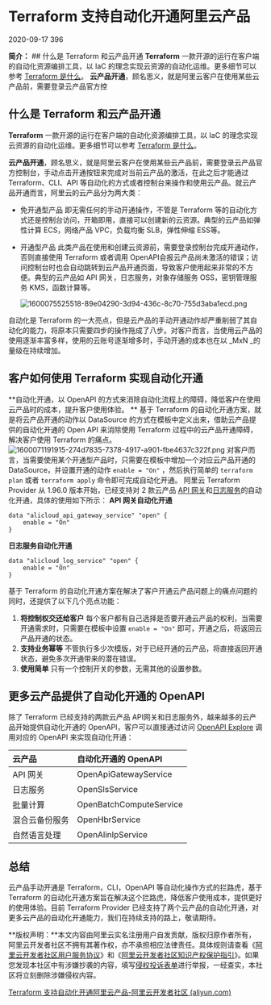 # Terraform 支持自动化开通阿里云产品

2020-09-17 396

**简介：** ## 什么是 Terraform 和云产品开通 **Terraform** 一款开源的运行在客户端的自动化资源编排工具，以 IaC 的理念实现云资源的自动化运维。更多细节可以参考 [Terraform 是什么](https://developer.aliyun.com/article/713099)。 **云产品开通**，顾名思义，就是阿里云客户在使用某些云产品前，需要登录云产品官方控



## 什么是 Terraform 和云产品开通

**Terraform** 一款开源的运行在客户端的自动化资源编排工具，以 IaC 的理念实现云资源的自动化运维。更多细节可以参考 [Terraform 是什么](https://developer.aliyun.com/article/713099)。

**云产品开通**，顾名思义，就是阿里云客户在使用某些云产品前，需要登录云产品官方控制台，手动点击开通按钮来完成对当前云产品的激活，在此之后才能通过 Terraform、CLI、API 等自动化的方式或者控制台来操作和使用云产品。就云产品开通而言，阿里云的云产品分为两大类：

- 免开通型产品
  即无需任何的手动开通操作，不管是 Terraform 等的自动化方式还是控制台访问，开箱即用，直接可以创建新的云资源。典型的云产品如弹性计算 ECS，网络产品 VPC，负载均衡 SLB，弹性伸缩 ESS等。
- 开通型产品
  此类产品在使用和创建云资源前，需要登录控制台完成开通动作，否则直接使用 Terraform 或者调用 OpenAPI会报云产品尚未激活的错误；访问控制台时也会自动跳转到云产品开通页面，导致客户使用起来非常的不方便。典型的云产品如 API 网关，日志服务，对象存储服务 OSS，密钥管理服务 KMS，函数计算等。

  ![1600075525518-89e04290-3d94-436c-8c70-755d3aba1ecd.png](https://ata2-img.oss-cn-zhangjiakou.aliyuncs.com/0100874a0f3e163891a87e6d6d22e513.png)

自动化是 Terraform 的一大亮点，但是云产品的手动开通动作却严重削弱了其自动化的能力，将原本只需要四步的操作拖成了八步。对客户而言，当使用云产品的使用逐渐丰富多样，使用的云账号逐渐增多时，手动开通的成本也在以 _MxN _的量级在持续增加。



## 客户如何使用 Terraform 实现自动化开通

**自动化开通，以 OpenAPI 的方式来消除自动化流程上的障碍，降低客户在使用云产品时的成本，提升客户使用体验。
**
基于 Terraform 的自动化开通方案，就是将云产品开通的动作以 DataSource 的方式在模板中定义出来，借助云产品提供的自动化开通的 Open API 来消除使用 Terraform 过程中的云产品开通障碍，解决客户使用 Terraform 的痛点。
![1600071191915-274d7835-7378-4917-a901-fbe4637c322f.png](https://ata2-img.oss-cn-zhangjiakou.aliyuncs.com/b62e347f7a898a443e51843cd5100512.png)
对客户而言，当需要使用某个开通型产品时，只需要在模板中增加一个对应云产品开通的 DataSource，并设置开通的动作 `enable = "On"` ，然后执行简单的 `terraform plan` 或者 `terraform apply` 命令即可完成自动化开通。
阿里云 Terraform Provider 从 1.96.0 版本开始，已经支持对 2 款云产品 [API 网关](https://registry.terraform.io/providers/aliyun/alicloud/latest/docs/data-sources/api_gateway_service)和[日志服务](https://registry.terraform.io/providers/aliyun/alicloud/latest/docs/data-sources/log_service)的自动化开通，具体的使用如下所示：
**API 网关自动化开通**

```
data "alicloud_api_gateway_service" "open" {
    enable = "On"
}
```

**日志服务自动化开通**

```
data "alicloud_log_service" "open" {
    enable = "On"
}
```


基于 Terraform 的自动化开通方案在解决了客户开通云产品问题上的痛点问题的同时，还提供了以下几个亮点功能：

1. **将控制权交还给客户**
   每个客户都有自己选择是否要开通云产品的权利，当需要开通需求时，只需要在模板中设置 `enable = "On"` 即可，开通之后，将返回云产品开通的状态。
2. **支持业务幂等**
   不管执行多少次模版，对于已经开通的云产品，将直接返回开通状态，避免多次开通带来的潜在错误。
3. **使用简单**
   只有一个控制开关的参数，无需其他的设置参数。



## 更多云产品提供了自动化开通的 OpenAPI

除了 Terraform 已经支持的两款云产品 API网关和日志服务外，越来越多的云产品开始提供自动化开通的 OpenAPI，客户可以直接通过访问 [OpenAPI Explore](https://api.aliyun.com/#/?product=CloudAPI&api=OpenApiGatewayService) 调用对应的 OpenAPI 来实现自动化开通：

| 云产品         | 自动化开通的 OpenAPI    |
| :------------- | :---------------------- |
| API 网关       | OpenApiGatewayService   |
| 日志服务       | OpenSlsService          |
| 批量计算       | OpenBatchComputeService |
| 混合云备份服务 | OpenHbrService          |
| 自然语言处理   | OpenAlinlpService       |



## 总结

云产品手动开通是 Terraform，CLI，OpenAPI 等自动化操作方式的拦路虎，基于 Terraform 的自动化开通方案旨在解决这个拦路虎，降低客户使用成本，提供更好的使用体验。目前 Terraform Provider 已经支持了两个云产品的自动化开通，对更多云产品的自动化开通能力，我们在持续支持的路上，敬请期待。

**版权声明：**本文内容由阿里云实名注册用户自发贡献，版权归原作者所有，阿里云开发者社区不拥有其著作权，亦不承担相应法律责任。具体规则请查看《[阿里云开发者社区用户服务协议](https://developer.aliyun.com/article/768092)》和《[阿里云开发者社区知识产权保护指引](https://developer.aliyun.com/article/768093)》。如果您发现本社区中有涉嫌抄袭的内容，填写[侵权投诉表单](https://yida.alibaba-inc.com/o/right)进行举报，一经查实，本社区将立刻删除涉嫌侵权内容。

[Terraform 支持自动化开通阿里云产品-阿里云开发者社区 (aliyun.com)](https://developer.aliyun.com/article/772556?spm=a2c6h.12873639.article-detail.69.549621f32ttfbE)